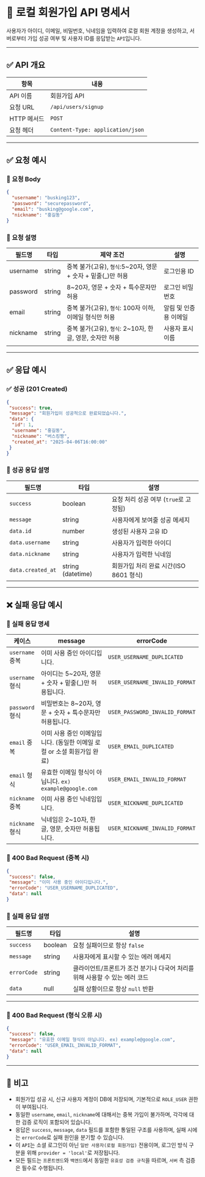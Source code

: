 # 🔐 로컬 회원가입 API 명세서

사용자가 아이디, 이메일, 비밀번호, 닉네임을 입력하여 로컬 회원 계정을 생성하고,
서버로부터 가입 성공 여부 및 사용자 ID를 응답받는 `API`입니다.  

---

## ✅ API 개요

| 항목 | 내용                               |
|------|----------------------------------|
| API 이름 | 회원가입 API                         |
| 요청 URL | `/api/users/signup`              |
| HTTP 메서드 | `POST`                           |
| 요청 헤더 | `Content-Type: application/json` |

---

## ✅ 요청 예시

### 📩 요청 Body
```json
{
  "username": "busking123",
  "password": "securepassword",
  "email": "busking@google.com",
  "nickname": "홍길동"
}
```

### 🔎 요청 설명
| 필드명 | 타입     | 제약 조건                                      | 설명           |
|-------|--------|--------------------------------------------|--------------|
| username | string | 중복 불가(고유), `형식`:5~20자, 영문 + 숫자 + 밑줄(_)만 허용 | 로그인용 ID      | 
| password | string | 8~20자, 영문 + 숫자 + 특수문자만 허용                  | 로그인 비밀번호     |
| email | string | 중복 불가(고유), `형식`: 100자 이하, 이메일 형식만 허용       | 알림 및 인증용 이메일 |
| nickname | string | 중복 불가(고유), `형식`: 2~10자, 한글, 영문, 숫자만 허용     | 사용자 표시 이름    |
|     |        |                                            |              |

---

## ✅ 응답 예시

### ✅ 성공 (201 Created)

```json
{
 "success": true,
 "message": "회원가입이 성공적으로 완료되었습니다.",
 "data": {
  "id": 1,
  "username": "홍길동",
  "nickname": "버스킹짱",
  "created_at": "2025-04-06T16:00:00"
 }
}
```

### 🔐 성공 응답 설명
| 필드명              | 타입                | 설명                         |
|------------------|-------------------|----------------------------|
| `success`        | boolean           | 요청 처리 성공 여부 (`true`로 고정됨)  |
| `message`        | string            | 사용자에게 보여줄 성공 메세지           |
| `data.id`        | number            | 생성된 사용자 고유 ID              |
| `data.username`  | string            | 사용자가 입력한 아이디               |
| `data.nickname`  | string            | 사용자가 입력한 닉네임               |
| `data.created_at` | string (datetime) | 회원가입 처리 완료 시간(ISO 8601 형식) |

---

## ❌ 실패 응답 예시

### 🔐 실패 응답 명세
| 케이스           | message                                     | errorCode                      |
|---------------|---------------------------------------------|--------------------------------|
| `username` 중복 | 이미 사용 중인 아이디입니다.                            | `USER_USERNAME_DUPLICATED`     |
| `username` 형식 | 아이디는 5~20자, 영문 + 숫자 + 밑줄(_)만 허용됩니다.         | `USER_USERNAME_INVALID_FORMAT` |
| `password` 형식 | 비밀번호는 8~20자, 영문 + 숫자 + 특수문자만 허용됩니다.         | `USER_PASSWORD_INVALID_FORMAT` |
| `email` 중복    | 이미 사용 중인 이메일입니다. (동일한 이메일 로컬 or 소셜 회원가입 완료) | `USER_EMAIL_DUPLICATED`        |
| `email` 형식    | 유효한 이메일 형식이 아닙니다. `ex) example@google.com`  | `USER_EMAIL_INVALID_FORMAT`    |
| `nickname` 중복 | 이미 사용 중인 닉네임입니다.                            | `USER_NICKNAME_DUPLICATED`     |
| `nickname` 형식 | 닉네임은 2~10자, 한글, 영문, 숫자만 허용됩니다.              | `USER_NICKNAME_INVALID_FORMAT` |


### 🚫 400 Bad Request (중복 시)

```json
{
 "success": false,
 "message": "이미 사용 중인 아이디입니다.",
 "errorCode": "USER_USERNAME_DUPLICATED",
 "data": null
}
```
### 🔐 실패 응답 설명
| 필드명        | 타입      | 설명                                          |
|------------|---------|---------------------------------------------|
| `success`  | boolean | 요청 실패이므로 항상 `false`                         |
| `message`  | string  | 사용자에게 표시할 수 있는 에러 메세지                       |
| `errorCode` | string  | 클라이언트/프론트가 조건 분기나 다국어 처리를 위해 사용할 수 있는 에러 코드 |
| `data` | null | 실패 상황이므로 항상 `null` 반환 |

---

### 🚫 400 Bad Request (형식 오류 시)

```json
{
 "success": false,
 "message": "유효한 이메일 형식이 아닙니다. ex) example@google.com",
 "errorCode": "USER_EMAIL_INVALID_FORMAT",
 "data": null
}
```

---

## 📌 비고

- 회원가입 성공 시, 신규 사용자 계정이 DB에 저장되며, 기본적으로 `ROLE_USER` 권한이 부여됩니다.
- 동일한 `username`, `email`, `nickname`에 대해서는 중복 가입이 불가하며, 각각에 대한 검증 로직이 포함되어 있습니다.
- 응답은 `success`, `message`, `data` 필드를 포함한 통일된 구조를 사용하며, 실패 시에는 `errorCode`로 실패 원인을 분기할 수 있습니다.
- 이 `API`는 소셜 로그인이 아닌 `일반 사용자(로컬 회원가입)` 전용이며, 로그인 방식 구분을 위해 `provider = 'local'`로 저장됩니다.
- 모든 필드는 `프론트엔드`와 `백엔드`에서 동일한 `유효성 검증 규칙`을 따르며, `서버` 측 검증은 필수로 수행됩니다.

